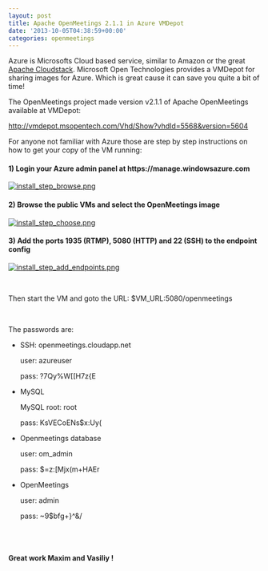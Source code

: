 ```yaml
---
layout: post
title: Apache OpenMeetings 2.1.1 in Azure VMDepot
date: '2013-10-05T04:38:59+00:00'
categories: openmeetings
---
```

<p>Azure is Microsofts Cloud based service, similar to Amazon or the great <a href="http://cloudstack.apache.org" target="_blank">Apache Cloudstack</a>. Microsoft Open Technologies provides a VMDepot for sharing images for Azure. Which is great cause it can save you quite a bit of time!</p>
<p>
The  OpenMeetings project made version v2.1.1 of Apache OpenMeetings available at VMDepot: </p>
<p><a href="http://vmdepot.msopentech.com/Vhd/Show?vhdId=5568&version=5604" target="_BLANK">http://vmdepot.msopentech.com/Vhd/Show?vhdId=5568&version=5604</a></p> 
<p>
For anyone not familiar with Azure those are step by step instructions on how to get your copy of the VM running:</p>
<h4>1) Login your Azure admin panel at https://manage.windowsazure.com</h4>

<a href="https://blogs.apache.org/openmeetings/mediaresource/84b123fd-e51e-4c76-b482-1cdb526a4185"><img src="https://blogs.apache.org/openmeetings/mediaresource/84b123fd-e51e-4c76-b482-1cdb526a4185?t=true" alt="install_step_browse.png"></img></a>

<h4>2) Browse the public VMs and select the OpenMeetings image</h4>

<a href="https://blogs.apache.org/openmeetings/mediaresource/84020922-a78b-4b16-a900-5d432329bc7e"><img src="https://blogs.apache.org/openmeetings/mediaresource/84020922-a78b-4b16-a900-5d432329bc7e?t=true" alt="install_step_choose.png"></img></a>

<h4>3) Add the ports 1935 (RTMP), 5080 (HTTP) and 22 (SSH) to the endpoint config</h4>

<a href="https://blogs.apache.org/openmeetings/mediaresource/2fbf5285-e057-4401-9cfd-88dcb8cbdb9c"><img src="https://blogs.apache.org/openmeetings/mediaresource/2fbf5285-e057-4401-9cfd-88dcb8cbdb9c?t=true" alt="install_step_add_endpoints.png"></img></a>

<br/>
<p>Then start the VM and goto the URL: $VM_URL:5080/openmeetings</p>
<br/>
<p>The passwords are:</p>
<ul>
<li><p>SSH: openmeetings.cloudapp.net </p>
<p>user: azureuser</p>
<p>pass: ?7Qy%W[[H7z{E</p>
</li>
<li><p>MySQL</p>
<p>MySQL root: root</p>
<p>pass: KsVECoENs$x:Uy(</p>
</li>
<li><p>Openmeetings database</p>
<p>user: om_admin</p>
<p>pass: $=z:[Mjx(m+HAEr</p>
</li>
<li><p>OpenMeetings</p>
<p>user: admin</p>
<p>pass: ~9$bfg+}^&/<X~a</p>
</li>
</ul>
<br/><br/>
<h4>Great work Maxim and Vasiliy !</h4>
<br/><br/>
